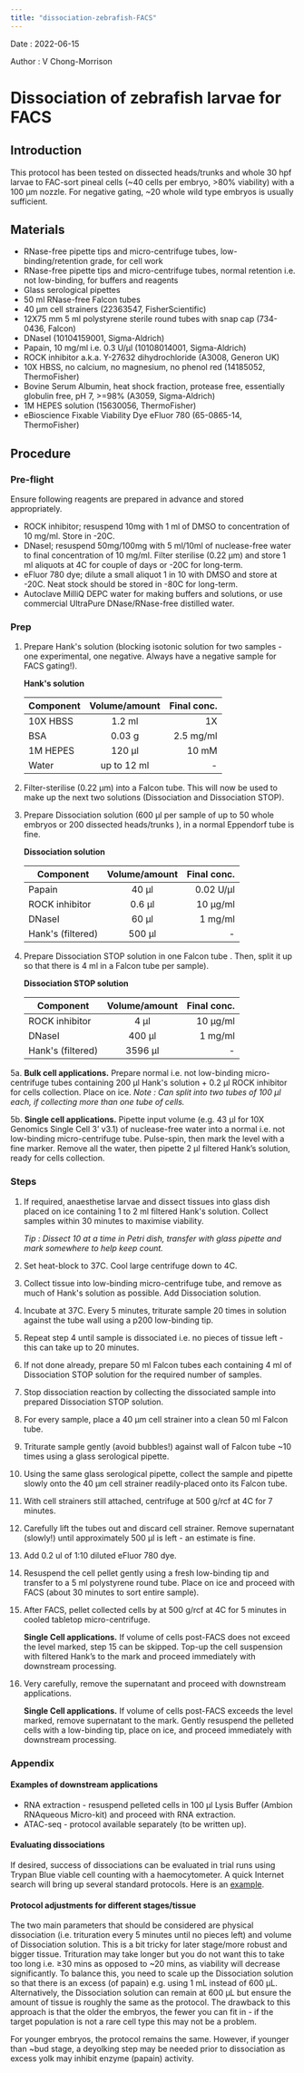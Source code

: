 ```yaml
---
title: "dissociation-zebrafish-FACS"
---
```


Date : 2022-06-15

Author : V Chong-Morrison

# Dissociation of zebrafish larvae for FACS

## Introduction
This protocol has been tested on dissected heads/trunks and whole 30 hpf larvae to FAC-sort pineal cells (~40 cells per embryo, >80% viability) with a 100 µm
nozzle. For negative gating, ~20 whole wild type embryos is usually sufficient.

## Materials
- RNase-free pipette tips and micro-centrifuge tubes, low-binding/retention grade, for cell work
- RNase-free pipette tips and micro-centrifuge tubes, normal retention i.e. not low-binding, for buffers and reagents
- Glass serological pipettes
- 50 ml RNase-free Falcon tubes
- 40 µm cell strainers (22363547, FisherScientific)
- 12X75 mm 5 ml polystyrene sterile round tubes with snap cap (734-0436, Falcon)
- DNaseI (10104159001, Sigma-Aldrich)
- Papain, 10 mg/ml i.e. 0.3 U/µl (10108014001, Sigma-Aldrich)
- ROCK inhibitor a.k.a. Y-27632 dihydrochloride (A3008, Generon UK)
- 10X HBSS, no calcium, no magnesium, no phenol red (14185052, ThermoFisher)
- Bovine Serum Albumin, heat shock fraction, protease free, essentially globulin free, pH 7, >=98% (A3059, Sigma-Aldrich)
- 1M HEPES solution (15630056, ThermoFisher)
- eBioscience Fixable Viability Dye eFluor 780 (65-0865-14, ThermoFisher)

## Procedure

### Pre-flight

Ensure following reagents are prepared in advance and stored appropriately.

- ROCK inhibitor; resuspend 10mg with 1 ml of DMSO to concentration of 10 mg/ml. Store in -20C.
- DNaseI; resuspend 50mg/100mg with 5 ml/10ml of nuclease-free water to final concentration of 10 mg/ml. Filter sterilise (0.22 µm) and store 1 ml aliquots at 4C for couple of days or -20C for long-term.
- eFluor 780 dye; dilute a small aliquot 1 in 10 with DMSO and store at -20C. Neat stock should be stored in -80C for long-term.
- Autoclave MilliQ DEPC water for making buffers and solutions, or use commercial UltraPure DNase/RNase-free distilled water.

### Prep

1. Prepare Hank's solution (blocking isotonic solution for two samples - one experimental, one negative. Always have a negative sample for FACS gating!).

    **Hank's solution**

    | Component | Volume/amount | Final conc. |
    | ---------- |:----------:| ----------:|
    | 10X HBSS   | 1.2 ml      | 1X |
    | BSA        | 0.03 g      | 2.5 mg/ml |
    | 1M HEPES   | 120 µl      | 10 mM |
    | Water      | up to 12 ml | - |

2. Filter-sterilise (0.22 µm) into a Falcon tube. This will now be used to make up the next two solutions (Dissociation and Dissociation STOP).
3. Prepare Dissociation solution (600 µl per sample of up to 50 whole embryos or 200 dissected heads/trunks ), in a normal Eppendorf tube is fine.

    **Dissociation solution**

    | Component | Volume/amount | Final conc. |
    | ---------- |:----------:| ----------:|
    | Papain           | 40 µl  | 0.02 U/µl |
    | ROCK inhibitor   | 0.6 µl | 10 µg/ml |
    | DNaseI           | 60 µl  | 1 mg/ml |
    | Hank's (filtered)| 500 µl | - |

4. Prepare Dissociation STOP solution in one Falcon tube . Then, split it up so that there is 4 ml in a Falcon tube per sample).

    **Dissociation STOP solution**

    | Component | Volume/amount | Final conc. |
    | ---------- |:----------:| ----------:|
    | ROCK inhibitor   | 4 µl | 10 µg/ml |
    | DNaseI           | 400 µl  | 1 mg/ml |
    | Hank's (filtered)| 3596 µl | - |

5a. **Bulk cell applications.** Prepare normal i.e. not low-binding micro-centrifuge tubes containing 200 µl Hank's solution + 0.2 µl ROCK inhibitor for cells collection. Place on ice. *Note : Can split into two tubes of 100 µl each, if collecting more than one tube of cells.*

5b. **Single cell applications.** Pipette input volume (e.g. 43 µl for 10X Genomics Single Cell 3’ v3.1) of nuclease-free water into a normal i.e. not low-binding micro-centrifuge tube. Pulse-spin, then mark the level with a fine marker. Remove all the water, then pipette 2 µl filtered Hank’s solution, ready for cells collection.

### Steps

1. If required, anaesthetise larvae and dissect tissues into glass dish placed on ice containing 1 to 2 ml filtered Hank's solution. Collect samples within 30 minutes to maximise viability.

    *Tip : Dissect 10 at a time in Petri dish, transfer with glass pipette and mark somewhere to help keep count.*

2. Set heat-block to 37C. Cool large centrifuge down to 4C.
3. Collect tissue into low-binding micro-centrifuge tube, and remove as much of Hank's solution as possible. Add Dissociation solution.
4. Incubate at 37C. Every 5 minutes, triturate sample 20 times in solution against the tube wall using a p200 low-binding tip.
5. Repeat step 4 until sample is dissociated i.e. no pieces of tissue left - this can take up to 20 minutes.
6. If not done already, prepare 50 ml Falcon tubes each containing 4 ml of Dissociation STOP solution for the required number of samples.
7. Stop dissociation reaction by collecting the dissociated sample into prepared Dissociation STOP solution.
8. For every sample, place a 40 µm cell strainer into a clean 50 ml Falcon tube.
9. Triturate sample gently (avoid bubbles!) against wall of Falcon tube ~10 times using a glass serological pipette.
10. Using the same glass serological pipette, collect the sample and pipette slowly onto the 40 µm cell strainer readily-placed onto its Falcon tube.
11. With cell strainers still attached, centrifuge at 500 g/rcf at 4C for 7 minutes.
12. Carefully lift the tubes out and discard cell strainer. Remove supernatant (slowly!) until approximately 500 µl is left - an estimate is fine.
13. Add 0.2 ul of 1:10 diluted eFluor 780 dye.
14. Resuspend the cell pellet gently using a fresh low-binding tip and transfer to a 5 ml polystyrene round tube. Place on ice and proceed with FACS (about 30 minutes to sort entire sample).
15. After FACS, pellet collected cells by at 500 g/rcf at 4C for 5 minutes in cooled tabletop micro-centrifuge.

    **Single Cell applications.** If volume of cells post-FACS does not exceed the level marked, step 15 can be skipped. Top-up the cell suspension with filtered Hank’s to the mark and proceed immediately with downstream processing.

16. Very carefully, remove the supernatant and proceed with downstream applications.

    **Single Cell applications.** If volume of cells post-FACS exceeds the level marked, remove supernatant to the mark. Gently resuspend the pelleted cells with a low-binding tip, place on ice, and proceed immediately with downstream processing.

### Appendix

#### Examples of downstream applications

- RNA extraction - resuspend pelleted cells in 100 µl Lysis Buffer (Ambion RNAqueous Micro-kit) and proceed with RNA extraction.
- ATAC-seq - protocol available separately (to be written up).

#### Evaluating dissociations

If desired, success of dissociations can be evaluated in trial runs using Trypan Blue viable cell counting with a haemocytometer. A quick Internet search will bring up several standard protocols. Here is an [example](https://www.thermofisher.com/uk/en/home/references/gibco-cell-culture-basics/cell-culture-protocols/trypan-blue-exclusion.html).

#### Protocol adjustments for different stages/tissue

The two main parameters that should be considered are physical dissociation (i.e. trituration every 5 minutes until no pieces left) and volume of Dissociation solution. This is a bit tricky for later stage/more robust and bigger tissue. Trituration may take longer but you do not want this to take too long i.e. ≥30 mins as opposed to ~20 mins, as viability will decrease significantly. To balance this, you need to scale up the Dissociation solution so that there is an excess (of papain)
e.g. using 1 mL instead of 600 µL. Alternatively, the Dissociation solution can remain at 600 µL but ensure the amount of tissue is roughly the same as the
protocol. The drawback to this approach is that the older the embryos, the fewer you can fit in - if the target population is not a rare cell type this may not be a
problem.

For younger embryos, the protocol remains the same. However, if younger than ~bud stage, a deyolking step may be needed prior to dissociation as excess
yolk may inhibit enzyme (papain) activity.
